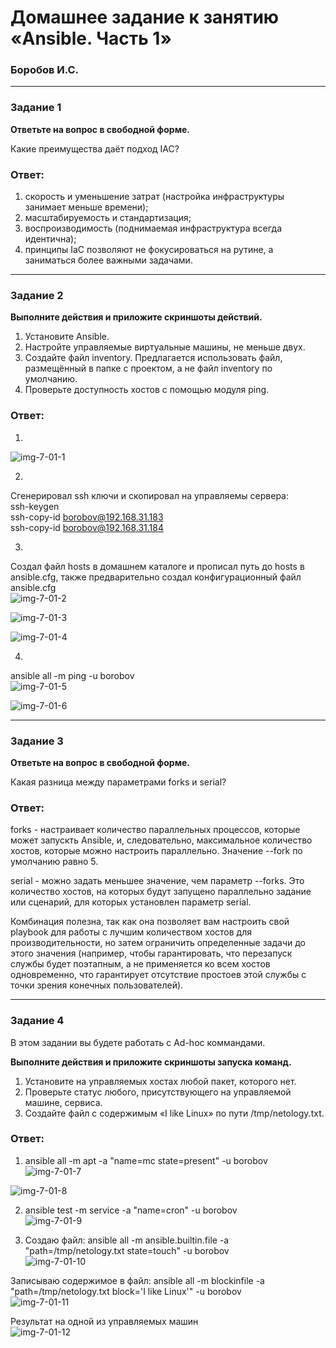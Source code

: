 # Домашнее задание к занятию «Ansible. Часть 1»

### Боробов И.С.

---

### Задание 1

**Ответьте на вопрос в свободной форме.**

Какие преимущества даёт подход IAC?

### Ответ:

1. скорость и уменьшение затрат (настройка инфраструктуры занимает меньше времени);
2. масштабируемость и стандартизация;
3. воспроизводимость (поднимаемая инфраструктура всегда идентична);
4. принципы IaC позволяют не фокусироваться на рутине, а заниматься более важными задачами.

---

### Задание 2 

**Выполните действия и приложите скриншоты действий.**

1. Установите Ansible.
2. Настройте управляемые виртуальные машины, не меньше двух.
3. Создайте файл inventory. Предлагается использовать файл, размещённый в папке с проектом, а не файл inventory по умолчанию.
4. Проверьте доступность хостов с помощью модуля ping.

### Ответ:
1.  
![img-7-01-1](https://github.com/Borobov/03-Virtualization-automation-and-CICD/blob/3e4322cea83cf793e805c02e12b9e5d6c0228031/img-7-01/img-7-01-1.png)

2.
Сгенерировал ssh ключи и скопировал на управляемы сервера:  
ssh-keygen  
ssh-copy-id borobov@192.168.31.183  
ssh-copy-id borobov@192.168.31.184  

3.
Создал файл hosts в домашнем каталоге и прописал путь до hosts в ansible.cfg, также предварительно создал конфигурационный файл ansible.cfg   
![img-7-01-2](https://github.com/Borobov/03-Virtualization-automation-and-CICD/blob/3e4322cea83cf793e805c02e12b9e5d6c0228031/img-7-01/img-7-01-2.png)

![img-7-01-3](https://github.com/Borobov/03-Virtualization-automation-and-CICD/blob/3e4322cea83cf793e805c02e12b9e5d6c0228031/img-7-01/img-7-01-3.png)

![img-7-01-4](https://github.com/Borobov/03-Virtualization-automation-and-CICD/blob/3e4322cea83cf793e805c02e12b9e5d6c0228031/img-7-01/img-7-01-4.png)

4.
ansible all -m ping -u borobov  
![img-7-01-5](https://github.com/Borobov/03-Virtualization-automation-and-CICD/blob/3e4322cea83cf793e805c02e12b9e5d6c0228031/img-7-01/img-7-01-5.png)

![img-7-01-6](https://github.com/Borobov/03-Virtualization-automation-and-CICD/blob/3e4322cea83cf793e805c02e12b9e5d6c0228031/img-7-01/img-7-01-6.png)

---

### Задание 3 

**Ответьте на вопрос в свободной форме.**

Какая разница между параметрами forks и serial? 

### Ответ:

forks - настраивает количество параллельных процессов, которые может запускть Ansible, и, следовательно, максимальное количество хостов, которые можно настроить параллельно. Значение --fork по умолчанию равно 5.  

serial - можно задать меньшее значение, чем параметр --forks. Это количество хостов, на которых будут запущено параллельно задание или сценарий, для которых установлен параметр serial.  

Комбинация полезна, так как она позволяет вам настроить свой playbook для работы с лучшим количеством хостов для производительности, но затем ограничить определенные задачи до этого значения (например, чтобы гарантировать, что перезапуск службы будет поэтапным, а не применяется ко всем хостов одновременно, что гарантирует отсутствие простоев этой службы с точки зрения конечных пользователей).  

---

### Задание 4 

В этом задании вы будете работать с Ad-hoc коммандами.

**Выполните действия и приложите скриншоты запуска команд.**

1. Установите на управляемых хостах любой пакет, которого нет.
2. Проверьте статус любого, присутствующего на управляемой машине, сервиса. 
3. Создайте файл с содержимым «I like Linux» по пути /tmp/netology.txt.
 
### Ответ:

1. ansible all -m apt -a "name=mc state=present" -u borobov
![img-7-01-7](https://github.com/Borobov/03-Virtualization-automation-and-CICD/blob/3e4322cea83cf793e805c02e12b9e5d6c0228031/img-7-01/img-7-01-7.png)

![img-7-01-8](https://github.com/Borobov/03-Virtualization-automation-and-CICD/blob/3e4322cea83cf793e805c02e12b9e5d6c0228031/img-7-01/img-7-01-8.png)

2. ansible test -m service -a "name=cron" -u borobov  
![img-7-01-9](https://github.com/Borobov/03-Virtualization-automation-and-CICD/blob/3e4322cea83cf793e805c02e12b9e5d6c0228031/img-7-01/img-7-01-9.png)

3. Создаю файл: ansible all -m ansible.builtin.file -a "path=/tmp/netology.txt state=touch" -u borobov  
![img-7-01-10](https://github.com/Borobov/03-Virtualization-automation-and-CICD/blob/3e4322cea83cf793e805c02e12b9e5d6c0228031/img-7-01/img-7-01-10.png)

Записываю содержимое в файл: ansible all -m blockinfile -a "path=/tmp/netology.txt block='I like Linux'" -u borobov  
![img-7-01-11](https://github.com/Borobov/03-Virtualization-automation-and-CICD/blob/3e4322cea83cf793e805c02e12b9e5d6c0228031/img-7-01/img-7-01-11.png)

Результат на одной из управляемых машин  
![img-7-01-12](https://github.com/Borobov/03-Virtualization-automation-and-CICD/blob/3e4322cea83cf793e805c02e12b9e5d6c0228031/img-7-01/img-7-01-12.png)
